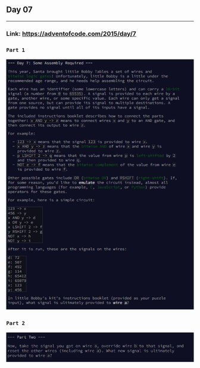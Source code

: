 ## Day 07
___

### Link: https://adventofcode.com/2015/day/7

### `Part 1`
![img.png](part1.png)

### `Part 2`
![img_1.png](part2.png)